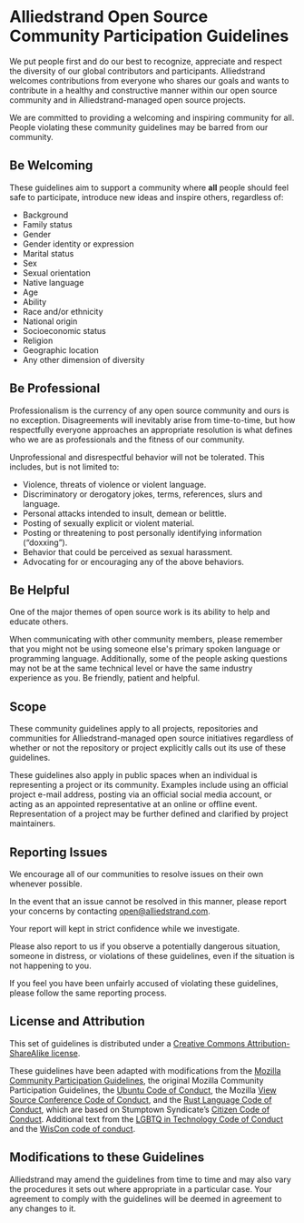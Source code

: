 # Alliedstrand Open Source Community Participation Guidelines

We put people first and do our best to recognize, appreciate and respect the
diversity of our global contributors and participants. Alliedstrand
welcomes contributions from everyone who shares our goals and wants to
contribute in a healthy and constructive manner within our open source community
and in Alliedstrand-managed open source projects.

We are committed to providing a welcoming and inspiring community for all.
People violating these community guidelines may be barred from our community.

## Be Welcoming

These guidelines aim to support a community where **all** people should feel safe to
participate, introduce new ideas and inspire others, regardless of:

- Background
- Family status
- Gender
- Gender identity or expression
- Marital status
- Sex
- Sexual orientation
- Native language
- Age
- Ability
- Race and/or ethnicity
- National origin
- Socioeconomic status
- Religion
- Geographic location
- Any other dimension of diversity

## Be Professional

Professionalism is the currency of any open source community and ours is no exception.
Disagreements will inevitably arise from time-to-time, but how respectfully everyone approaches
an appropriate resolution is what defines who we are as professionals and the fitness of
our community.

Unprofessional and disrespectful behavior will not be tolerated. This includes, but
is not limited to:

- Violence, threats of violence or violent language.
- Discriminatory or derogatory jokes, terms, references, slurs and language.
- Personal attacks intended to insult, demean or belittle.
- Posting of sexually explicit or violent material.
- Posting or threatening to post personally identifying information (“doxxing”).
- Behavior that could be perceived as sexual harassment.
- Advocating for or encouraging any of the above behaviors.

## Be Helpful

One of the major themes of open source work is its ability to help and educate others.

When communicating with other community members, please remember that you might not be
using someone else's primary spoken language or programming language. Additionally,
some of the people asking questions may not be at the same technical level or have the
same industry experience as you. Be friendly, patient and helpful.

## Scope

These community guidelines apply to all projects, repositories and communities for
Alliedstrand-managed open source initiatives regardless of whether or not the repository or
project explicitly calls out its use of these guidelines.

These guidelines also apply in public spaces when an individual is representing a project
or its community. Examples include using an official project e-mail address, posting via an
official social media account, or acting as an appointed representative at an online or
offline event. Representation of a project may be further defined and clarified by project
maintainers.

## Reporting Issues

We encourage all of our communities to resolve issues on their own whenever possible.

In the event that an issue cannot be resolved in this manner, please report your concerns by
contacting [open@alliedstrand.com](mailto:open@alliedstrand.com).

Your report will kept in strict confidence while we investigate.

Please also report to us if you observe a potentially dangerous situation,
someone in distress, or violations of these guidelines, even if the situation is
not happening to you.

If you feel you have been unfairly accused of violating these guidelines, please
follow the same reporting process.

## License and Attribution

This set of guidelines is distributed under a
[Creative Commons Attribution-ShareAlike license](https://creativecommons.org/licenses/by-sa/3.0/).

These guidelines have been adapted with modifications from the
[Mozilla Community Participation Guidelines](https://www.mozilla.org/en-US/about/governance/policies/participation/),
the original Mozilla Community Participation Guidelines, the
[Ubuntu Code of Conduct](https://www.ubuntu.com/about/about-ubuntu/conduct),
the Mozilla [View Source Conference Code of Conduct](https://viewsourceconf.org/berlin-2016/code-of-conduct/),
and the [Rust Language Code of Conduct](https://www.rust-lang.org/conduct.html),
which are based on Stumptown Syndicate’s [Citizen Code of Conduct](http://citizencodeofconduct.org/).
Additional text from the [LGBTQ in Technology Code of Conduct](http://lgbtq.technology/coc.html)
and the [WisCon code of conduct](http://wiscon.net/policies/anti-harassment/code-of-conduct/).

## Modifications to these Guidelines

Alliedstrand may amend the guidelines from time to time and may also
vary the procedures it sets out where appropriate in a particular case. Your
agreement to comply with the guidelines will be deemed in agreement to any changes
to it.
